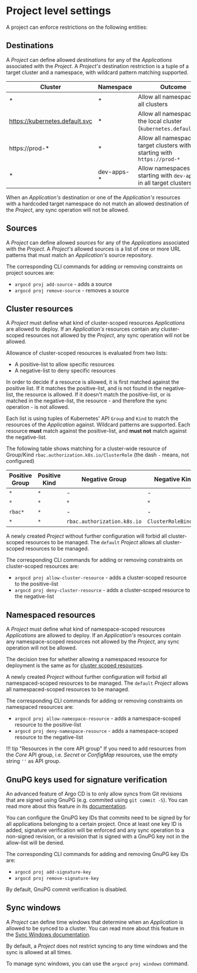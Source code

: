 # Project level settings

A project can enforce restrictions on the following entities:

## Destinations

A *Project* can define allowed *destinations* for any of the *Applications*
associated with the *Project*. A *Project's* destination restriction is a
tuple of a target cluster and a namespace, with wildcard pattern matching
supported.

|Cluster|Namespace|Outcome|
|-|-|-|
|*|*|Allow all namespaces in all clusters|
|https://kubernetes.default.svc|*|Allow all namespaces in the local cluster (`kubernetes.default.svc`)|
|https://prod-*|*|Allow all namespaces in target clusters with URL starting with `https://prod-*`|
|*|dev-apps-*|Allow namespaces starting with `dev-apps-*` in all target clusters|

When an *Application's* destination or one of the *Application's* resources
with a hardcoded target namespace do not match an allowed destination of the
*Project*, any sync operation will not be allowed.

## Sources

A *Project* can define allowed *sources* for any of the *Applications*
associated with the *Project*. A *Project's* allowed sources is a list of one
or more URL patterns that must match an *Application's* source repository.

The corresponding CLI commands for adding or removing constraints on
project sources are:

* `argocd proj add-source` - adds a source
* `argocd proj remove-source` - removes a source

## Cluster resources

A *Project* must define what kind of cluster-scoped resources *Applications* are
allowed to deploy. If an *Application's* resources contain any cluster-scoped
resources not allowed by the *Project*, any sync operation will not be allowed.

Allowance of cluster-scoped resources is evaluated from two lists:

* A positive-list to allow specific resources
* A negative-list to deny specific resources

In order to decide if a resource is allowed, it is first matched against the
positive list. If it matches the positive-list, and is not found in the
negative-list, the resource is allowed. If it doesn't match the positive-list,
or is matched in the negative-list, the resource - and therefore the sync
operation - is not allowed.

Each list is using tuples of Kubernetes' API `Group` and `Kind` to match the
resources of the *Application* against. Wildcard patterns are supported. Each
resource **must** match against the positive-list, and **must not** match
against the negative-list.

The following table shows matching for a cluster-wide resource of Group/Kind
`rbac.authorization.k8s.io/ClusterRole` (the dash `-` means, not configured)

|Positive Group| Positive Kind|Negative Group|Negative Kind|Allowed|
|-|-|-|-|-|
|`*`|`*`|-|-|Yes|
|`*`|`*`|`*`|`*`|No|
|`rbac*`|`*`|-|-|Yes|
|`*`|`*`|`rbac.authorization.k8s.io`|`ClusterRoleBinding`|Yes|

A newly created *Project* without further configuration will forbid all
cluster-scoped resources to be managed. The `default` *Project* allows all
cluster-scoped resources to be managed.

The corresponding CLI commands for adding or removing constraints on
cluster-scoped resources are:

* `argocd proj allow-cluster-resource` - adds a cluster-scoped resource to the
  positive-list
* `argocd proj deny-cluster-resource` - adds a cluster-scoped resource to the
  negative-list

## Namespaced resources

A *Project* must define what kind of namespace-scoped resources *Applications*
are allowed to deploy. If an *Application's* resources contain any
namespace-scoped resources not allowed by the *Project*, any sync operation will
not be allowed.

The decision tree for whether allowing a namespaced resource for deployment is
the same as for
[cluster scoped resources](#cluster-resources).

A newly created *Project* without further configuration will forbid all
namespaced-scoped resources to be managed. The `default` *Project* allows all
namespaced-scoped resources to be managed.

The corresponding CLI commands for adding or removing constraints on namespaced
resources are:

* `argocd proj allow-namespace-resource` - adds a namespace-scoped resource to the
  positive-list
* `argocd proj deny-namespace-resource` - adds a namespace-scoped resource to the
  negative-list

!!! tip "Resources in the core API group"
    If you need to add resources from the *Core* API group, i.e. *Secret* or
    *ConfigMap* resources, use the empty string `''` as API group.

## GnuPG keys used for signature verification

An advanced feature of Argo CD is to only allow syncs from Git revisions that
are signed using GnuPG (e.g. commited using `git commit -S`). You can read more
about this feature in its
[documentation](/advanced/gnupg.md).

You can configure the GnuPG key IDs that commits need to be signed by for all
applications belonging to a certain project. Once at least one key ID is added,
signature verification will be enforced and any sync operation to a non-signed
revision, or a revision that is signed with a GnuPG key not in the allow-list
will be denied.

The corresponding CLI commands for adding and removing GnuPG key IDs are:

* `argocd proj add-signature-key`
* `argocd proj remove-signature-key`

By default, GnuPG commit verification is disabled.

## Sync windows

A *Project* can define time windows that determine when an *Application* is
allowed to be synced to a cluster. You can read more about this feature in the
[Sync Windows documentation](/advanced/sync_windows.md).

By default, a *Project* does not restrict syncing to any time windows and the
sync is allowed at all times.

To manage sync windows, you can use the `argocd proj windows` command.
